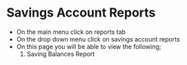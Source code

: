 # Savings Account Reports


- On the main menu click on reports tab
- On the drop down menu click on savings account reports
- On this page you will be able to view the following;
  1.	Saving Balances Report
